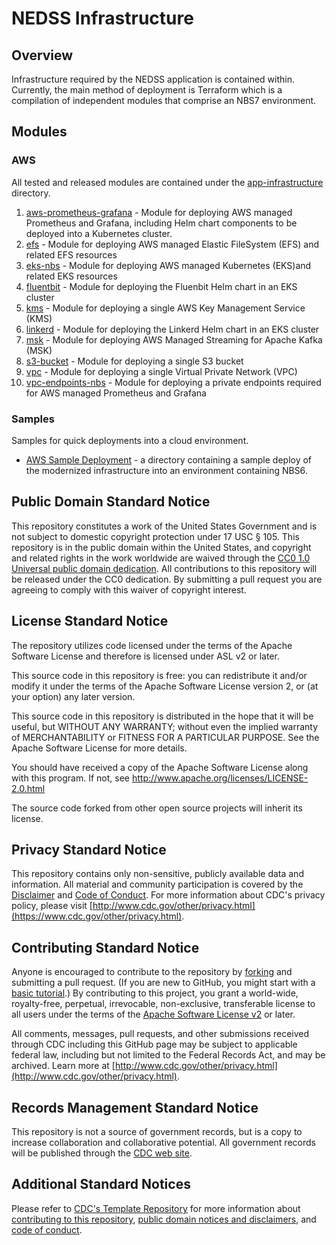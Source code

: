 # NEDSS Infrastructure

## Overview

Infrastructure required by the NEDSS application is contained within. Currently, the main method of deployment is Terraform which is a compilation of independent modules that comprise an NBS7 environment.

## Modules

### AWS

All tested and released modules are contained under the [app-infrastructure](terraform/aws/app-infrastructure) directory.

1. [aws-prometheus-grafana](terraform/aws/app-infrastructure/aws-prometheus-grafana) - Module for deploying AWS managed Prometheus and Grafana, including Helm chart components to be deployed into a Kubernetes cluster.
2. [efs](terraform/aws/app-infrastructure/efs) - Module for deploying AWS managed Elastic FileSystem (EFS) and related EFS resources
3. [eks-nbs](terraform/aws/app-infrastructure/eks-nbs) - Module for deploying AWS managed Kubernetes (EKS)and related EKS resources
4. [fluentbit](terraform/aws/app-infrastructure/fluentbit) - Module for deploying the Fluenbit Helm chart in an EKS cluster
5. [kms](terraform/aws/app-infrastructure/kms) - Module for deploying a single AWS Key Management Service (KMS)
6. [linkerd](terraform/aws/app-infrastructure/linkerd) - Module for deploying the Linkerd Helm chart in an EKS cluster
7. [msk](terraform/aws/app-infrastructure/msk) - Module for deploying AWS Managed Streaming for Apache Kafka (MSK)
8. [s3-bucket](terraform/aws/app-infrastructure/s3-bucket) - Module for deploying a single S3 bucket
9. [vpc](terraform/aws/app-infrastructure/vpc) - Module for deploying a single Virtual Private Network (VPC)
10. [vpc-endpoints-nbs](terraform/aws/app-infrastructure/vpc-endpoints-nbs) - Module for deploying a private endpoints required for AWS managed Prometheus and Grafana

### Samples

Samples for quick deployments into a cloud environment.

- [AWS Sample Deployment](terraform/aws/samples/NBS7_standard/) - a directory containing a sample deploy of the modernized infrastructure into an environment containing NBS6.
  
## Public Domain Standard Notice
This repository constitutes a work of the United States Government and is not
subject to domestic copyright protection under 17 USC § 105. This repository is in
the public domain within the United States, and copyright and related rights in
the work worldwide are waived through the [CC0 1.0 Universal public domain dedication](https://creativecommons.org/publicdomain/zero/1.0/).
All contributions to this repository will be released under the CC0 dedication. By
submitting a pull request you are agreeing to comply with this waiver of
copyright interest.

## License Standard Notice
The repository utilizes code licensed under the terms of the Apache Software
License and therefore is licensed under ASL v2 or later.

This source code in this repository is free: you can redistribute it and/or modify it under
the terms of the Apache Software License version 2, or (at your option) any
later version.

This source code in this repository is distributed in the hope that it will be useful, but WITHOUT ANY
WARRANTY; without even the implied warranty of MERCHANTABILITY or FITNESS FOR A
PARTICULAR PURPOSE. See the Apache Software License for more details.

You should have received a copy of the Apache Software License along with this
program. If not, see http://www.apache.org/licenses/LICENSE-2.0.html

The source code forked from other open source projects will inherit its license.

## Privacy Standard Notice
This repository contains only non-sensitive, publicly available data and
information. All material and community participation is covered by the
[Disclaimer](https://github.com/CDCgov/template/blob/master/DISCLAIMER.md)
and [Code of Conduct](https://github.com/CDCgov/template/blob/master/code-of-conduct.md).
For more information about CDC's privacy policy, please visit [http://www.cdc.gov/other/privacy.html](https://www.cdc.gov/other/privacy.html).

## Contributing Standard Notice
Anyone is encouraged to contribute to the repository by [forking](https://help.github.com/articles/fork-a-repo)
and submitting a pull request. (If you are new to GitHub, you might start with a
[basic tutorial](https://help.github.com/articles/set-up-git).) By contributing
to this project, you grant a world-wide, royalty-free, perpetual, irrevocable,
non-exclusive, transferable license to all users under the terms of the
[Apache Software License v2](http://www.apache.org/licenses/LICENSE-2.0.html) or
later.

All comments, messages, pull requests, and other submissions received through
CDC including this GitHub page may be subject to applicable federal law, including but not limited to the Federal Records Act, and may be archived. Learn more at [http://www.cdc.gov/other/privacy.html](http://www.cdc.gov/other/privacy.html).

## Records Management Standard Notice
This repository is not a source of government records, but is a copy to increase
collaboration and collaborative potential. All government records will be
published through the [CDC web site](http://www.cdc.gov).

## Additional Standard Notices
Please refer to [CDC's Template Repository](https://github.com/CDCgov/template)
for more information about [contributing to this repository](https://github.com/CDCgov/template/blob/master/CONTRIBUTING.md),
[public domain notices and disclaimers](https://github.com/CDCgov/template/blob/master/DISCLAIMER.md),
and [code of conduct](https://github.com/CDCgov/template/blob/master/code-of-conduct.md).
